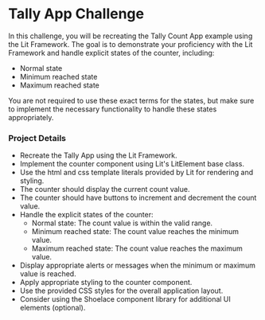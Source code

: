 # Tally App Challenge
In this challenge, you will be recreating the Tally Count App example using the Lit Framework. The goal is to demonstrate your proficiency with the Lit Framework and handle explicit states of the counter, including:

- Normal state
- Minimum reached state
- Maximum reached state

You are not required to use these exact terms for the states, but make sure to implement the necessary functionality to handle these states appropriately.

### Project Details
- Recreate the Tally App using the Lit Framework.
- Implement the counter component using Lit's LitElement base class.
- Use the html and css template literals provided by Lit for rendering and styling.
- The counter should display the current count value.
- The counter should have buttons to increment and decrement the count value.
- Handle the explicit states of the counter:
  - Normal state: The count value is within the valid range.
  - Minimum reached state: The count value reaches the minimum value.
  - Maximum reached state: The count value reaches the maximum value.
- Display appropriate alerts or messages when the minimum or maximum value is reached.
- Apply appropriate styling to the counter component.
- Use the provided CSS styles for the overall application layout.
- Consider using the Shoelace component library for additional UI elements (optional).

